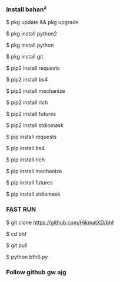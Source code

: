### Install bahan² ###

$ pkg update && pkg upgrade

$ pkg install python2

$ pkg install python

$ pkg install git

$ pip2 install requests

$ pip2 install bs4

$ pip2 install mechanize

$ pip2 install rich 

$ pip2 install futures

$ pip2 install stdiomask

$ pip install requests

$ pip install bs4

$ pip install rich

$ pip install mechanize

$ pip install futures

$ pip install stdiomask

### FAST RUN ###

$ git clone https://github.com/HikmatXD/bhf

$ cd bhf

$ git pull

$ python bfh6.py

### Follow github gw ajg ###
